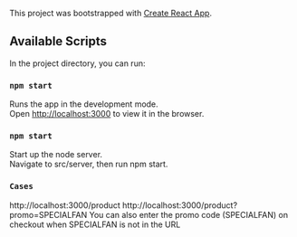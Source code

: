 This project was bootstrapped with [Create React App](https://github.com/facebook/create-react-app).

## Available Scripts

In the project directory, you can run:

### `npm start`

Runs the app in the development mode.<br />
Open [http://localhost:3000](http://localhost:3000) to view it in the browser.

### `npm start`

Start up the node server.<br />
Navigate to src/server, then run npm start.

### `Cases`
http://localhost:3000/product
http://localhost:3000/product?promo=SPECIALFAN
You can also enter the promo code (SPECIALFAN) on checkout when SPECIALFAN is not in the URL
